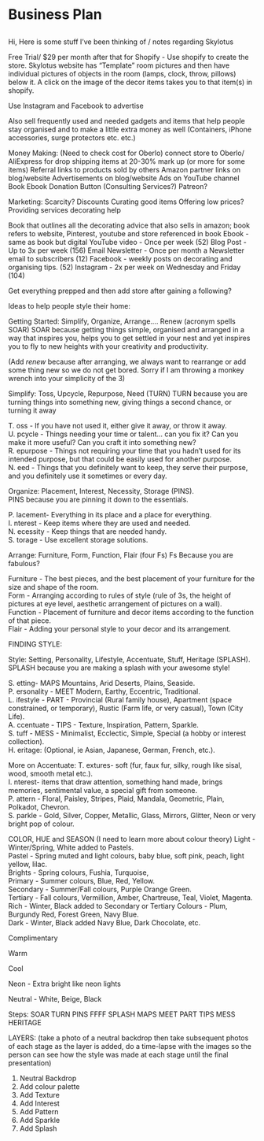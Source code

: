 # Business Plan
## 


Hi, Here is some stuff I’ve been thinking of / notes regarding Skylotus

Free Trial/ $29 per month after that for
Shopify - Use shopify to create the store. Skylotus website has “Template” room pictures and then have individual pictures of objects in the room (lamps, clock, throw, pillows) below it. A click on the image of the decor items takes you to that item(s) in shopify.

Use Instagram and Facebook to advertise

Also sell frequently used and needed gadgets and items that help people stay organised and to make a little extra money as well (Containers, iPhone accessories, surge protectors etc. etc.)

Money Making:
(Need to check cost for Oberlo) connect store to Oberlo/ AliExpress for drop shipping items at 20-30% mark up (or more for some items)
Referral links to products sold by others
Amazon partner links on blog/website
Advertisements on blog/website
Ads on YouTube channel
Book
Ebook
Donation Button
(Consulting Services?)
Patreon?

Marketing:
Scarcity?
Discounts
Curating good items
Offering low prices?
Providing services decorating help

Book that outlines all the decorating advice that also sells in amazon; book refers to website, Pinterest, youtube and store referenced in book
Ebook - same as book but digital
YouTube video - Once per week (52)
Blog Post - Up to 3x per week (156)
Email Newsletter - Once per month a Newsletter email to subscribers (12)
Facebook - weekly posts on decorating and organising tips. (52)
Instagram - 2x per week on Wednesday and Friday (104)

Get everything prepped and then add store after gaining a following?

Ideas to help people style their home:

Getting Started: Simplify, Organize, Arrange.... Renew (acronym spells SOAR)
SOAR because getting things simple, organised and arranged in a way that inspires you, helps you to get settled in your nest and yet inspires you to fly to new heights with your creativity and productivity.

 (Add *renew* because after arranging, we always want to rearrange or add some thing new so we do not get bored. Sorry if I am throwing a monkey wrench into your simplicity of the 3)

Simplify: Toss, Upcycle, Repurpose, Need (TURN)
TURN because you are turning things into something new, giving things a second chance, or turning it away

T. oss - If you have not used it, either give it away, or throw it away.  
U. pcycle - Things needing your time or talent... can you fix it? Can you make it more useful? Can you craft it into something new?   
R. epurpose - Things not requiring your time that you hadn’t used for its intended purpose, but that could be easily used for another purpose.  
N. eed - Things that you definitely want to keep, they serve their purpose, and you definitely use it sometimes or every day.   

Organize: Placement, Interest, Necessity, Storage (PINS).  
PINS because you are pinning it down to the essentials.  

P. lacement- Everything in its place and a place for everything.  
I. nterest - Keep items where they are used and needed.  
N. ecessity - Keep things that are needed handy.  
S. torage - Use excellent storage solutions.  

Arrange: Furniture, Form, Function, Flair (four Fs) 
Fs Because you are fabulous?

Furniture - The best pieces, and the best placement of your furniture for the size and shape of the room.  
Form - Arranging according to rules of style (rule of 3s, the height of pictures at eye level, aesthetic arrangement of pictures on a wall).  
Function - Placement of furniture and decor items according to the function of that piece.  
Flair - Adding your personal style to your decor and its arrangement.  

FINDING STYLE:

Style: Setting, Personality, Lifestyle, Accentuate, Stuff, Heritage (SPLASH).  
SPLASH because you are making a splash with your awesome style!   

S. etting- MAPS Mountains, Arid Deserts, Plains, Seaside.  
P. ersonality - MEET Modern, Earthy, Eccentric, Traditional.  
L. ifestyle - PART - Provincial (Rural family house), Apartment (space constrained, or temporary), Rustic (Farm life, or very casual), Town (City Life).  
A. ccentuate - TIPS - Texture, Inspiration, Pattern, Sparkle.  
S. tuff - MESS - Minimalist, Ecclectic, Simple, Special (a hobby or interest collection).  
H. eritage: (Optional, ie Asian, Japanese, German, French, etc.).  

More on Accentuate:
T. extures- soft (fur, faux fur, silky, rough like sisal, wood, smooth metal etc.).  
I. nterest- items that draw attention, something hand made, brings memories, sentimental value, a special gift from someone.  
P. attern - Floral, Paisley, Stripes, Plaid, Mandala, Geometric, Plain, Polkadot, Chevron.  
S. parkle - Gold, Silver, Copper, Metallic, Glass, Mirrors, Glitter, Neon or very bright pop of colour.  

COLOR, HUE and SEASON (I need to learn more about colour theory)
Light - Winter/Spring, White added to Pastels.  
Pastel - Spring muted and light colours, baby blue, soft pink, peach, light yellow, lilac.  
Brights - Spring colours, Fushia, Turquoise,   
Primary - Summer colours, Blue, Red, Yellow.  
Secondary - Summer/Fall colours, Purple Orange Green.  
Tertiary - Fall colours, Vermillion, Amber, Chartreuse, Teal, Violet, Magenta.  
Rich - Winter, Black added to Secondary or Tertiary Colours - Plum, Burgundy Red, Forest Green, Navy Blue.  
Dark - Winter, Black added Navy Blue, Dark Chocolate, etc.   

Complimentary

Warm

Cool

Neon - Extra bright like neon lights

Neutral - White, Beige, Black


Steps:
SOAR
TURN
PINS
FFFF
SPLASH
MAPS
MEET
PART
TIPS
MESS
HERITAGE

LAYERS: (take a photo of a neutral backdrop then take subsequent photos of each stage as the layer is added, do a time-lapse with the images so the person can see how the style was made at each stage until the final presentation)
1. Neutral Backdrop
2. Add colour palette
3. Add Texture
4. Add Interest
5. Add Pattern
6. Add Sparkle
7. Add Splash

